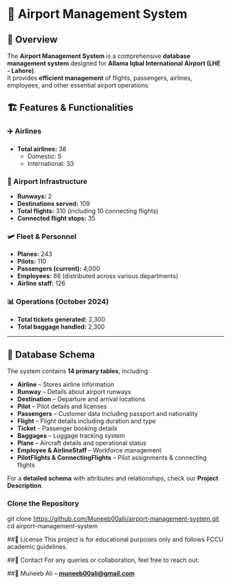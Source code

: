 # 🛫 Airport Management System  

## 📌 Overview  
The **Airport Management System** is a comprehensive **database management system** designed for **Allama Iqbal International Airport (LHE - Lahore)**.  
It provides **efficient management** of flights, passengers, airlines, employees, and other essential airport operations.  

## 🏗️ Features & Functionalities  

### ✈️ Airlines  
- **Total airlines:** 38  
  - Domestic: 5  
  - International: 33  

### 🏢 Airport Infrastructure  
- **Runways:** 2  
- **Destinations served:** 109  
- **Total flights:** 310 (including 10 connecting flights)  
- **Connected flight stops:** 35  

### 🛩️ Fleet & Personnel  
- **Planes:** 243  
- **Pilots:** 110  
- **Passengers (current):** 4,000  
- **Employees:** 86 (distributed across various departments)  
- **Airline staff:** 126  

### 📊 Operations (October 2024)  
- **Total tickets generated:** 2,300  
- **Total baggage handled:** 2,300  

---

## 📂 Database Schema  

The system contains **14 primary tables**, including:  

- **Airline** – Stores airline information  
- **Runway** – Details about airport runways  
- **Destination** – Departure and arrival locations  
- **Pilot** – Pilot details and licenses  
- **Passengers** – Customer data including passport and nationality  
- **Flight** – Flight details including duration and type  
- **Ticket** – Passenger booking details  
- **Baggages** – Luggage tracking system  
- **Plane** – Aircraft details and operational status  
- **Employee & AirlineStaff** – Workforce management  
- **PilotFlights & ConnectingFlights** – Pilot assignments & connecting flights  

For a **detailed schema** with attributes and relationships, check our **Project Description**.  

### Clone the Repository  
git clone https://github.com/Muneeb00alii/airport-management-system.git
cd airport-management-system

##📜 License
This project is for educational purposes only and follows FCCU academic guidelines.

##📩 Contact
For any queries or collaboration, feel free to reach out:

##📧 Muneeb Ali – **muneeb00ali@gmail.com**
